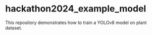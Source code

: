 # hackathon2024_example_model
This repository demonstrates how to train a YOLOv8 model on plant dataset.
